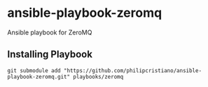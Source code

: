 ansible-playbook-zeromq
=======================

Ansible playbook for ZeroMQ


## Installing Playbook

    git submodule add "https://github.com/philipcristiano/ansible-playbook-zeromq.git" playbooks/zeromq
